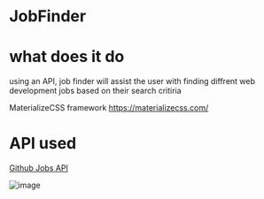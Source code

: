 # JobFinder
# what does it do
using an API, job finder will assist the user with finding diffrent web development jobs based on their search critiria

MaterializeCSS framework https://materializecss.com/

# API used
<a href= "https://cors-anywhere.herokuapp.com/https://jobs.github.com/positions.json?" > Github Jobs API </a>

![image](https://user-images.githubusercontent.com/67080837/91380279-77ad7f80-e7d9-11ea-8261-26a2692e1e8c.png)